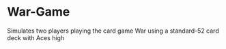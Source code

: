 # War-Game
Simulates two players playing the card game War using a standard-52 card deck with Aces high
